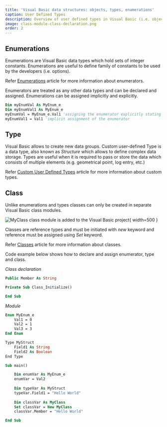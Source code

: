 ```yaml
---
title: 'Visual Basic data structures: objects, types, enumerations'
caption: User Defined Types
description: Overview of user defined types in Visual Basic (i.e. objects, types, enumerations) in Visual Basic
image: class-module-class-declaration.png
order: 2
---
```


## Enumerations
Enumerations are Visual Basic data types which hold sets of integer constants. Enumerations are useful to define family of constants to be used by the developers (i.e. options).

Refer [Enumerations](/docs/codestack/visual-basic/data-structures/enumerators) article for more information about enumerators.

Enumerators are treated as any other data types and can be declared and assigned. Enumerations can be assigned implicitly and explicitly.

~~~ vb
Dim myEnumVal As MyEnum_e
Dim myEnumVal1 As MyEnum_e
myEnumVal = MyEnum_e.Val1 'assigning the enumerator explicitly stating the name of enumerator
myEnumVal1 = Val1 'implicit assignment of the enumerator
~~~

## Type

Visual Basic allows to create new data groups. Custom user-defined Type is a data type, also known as *Structure* which allows to define complex data storage. Types are useful when it is required to pass or store the data which consists of multiple elements (e.g. geometrical point, log entry, etc.)

Refer [Custom User Defined Types](/docs/codestack/visual-basic/data-structures/types) article for more information about custom types.

## Class
Unlike enumerations and types classes can only be created in separate Visual Basic class modules.

![MyClass class module is added to the Visual Basic project](class-module-class-declaration.png){ width=500 }

Classes are reference types and must be initiated with *new* keyword and reference must be assigned using *Set* keyword.

Refer [Classes](/docs/codestack/visual-basic/classes) article for more information about classes.

Code example below shows how to declare and assign enumerator, type and class.

*Class declaration*
~~~ vb
Public Member As String

Private Sub Class_Initialize()

End Sub
~~~



*Module*
~~~ vb
Enum MyEnum_e
    Val1 = 0
    Val2 = 1
    Val3 = 3
End Enum

Type MyStruct
    Field1 As String
    Field2 As Boolean
End Type    

Sub main()

    Dim enumVar As MyEnum_e
    enumVar = Val2
    
    Dim typeVar As MyStruct
    typeVar.Field1 = "Hello World"
    
    Dim classVar As MyClass
    Set classVar = New MyClass
    classVar.Member = "Hello World"

End Sub
~~~


